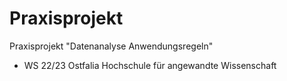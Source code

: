 # Praxisprojekt

Praxisprojekt "Datenanalyse Anwendungsregeln"

- WS 22/23 Ostfalia Hochschule für angewandte Wissenschaft
